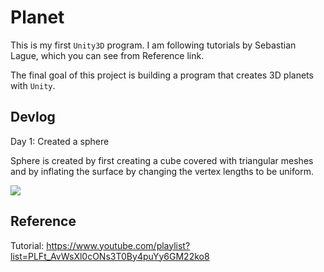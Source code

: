 # Planet
This is my first `Unity3D` program. I am following tutorials by Sebastian Lague, which you can see from Reference link.

The final goal of this project is building a program that creates 3D planets with `Unity`.

## Devlog

Day 1: Created a sphere

Sphere is created by first creating a cube covered with triangular meshes and by inflating the surface by changing the vertex lengths to be uniform.

<image src="./images/day1.png">

## Reference
Tutorial: https://www.youtube.com/playlist?list=PLFt_AvWsXl0cONs3T0By4puYy6GM22ko8
